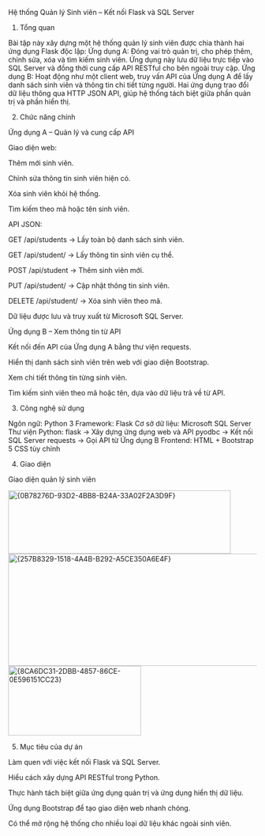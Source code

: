 Hệ thống Quản lý Sinh viên – Kết nối Flask và SQL Server
1. Tổng quan

Bài tập này xây dựng một hệ thống quản lý sinh viên được chia thành hai ứng dụng Flask độc lập:
Ứng dụng A: Đóng vai trò quản trị, cho phép thêm, chỉnh sửa, xóa và tìm kiếm sinh viên. Ứng dụng này lưu dữ liệu trực tiếp vào SQL Server và đồng thời cung cấp API RESTful cho bên ngoài truy cập.
Ứng dụng B: Hoạt động như một client web, truy vấn API của Ứng dụng A để lấy danh sách sinh viên và thông tin chi tiết từng người.
Hai ứng dụng trao đổi dữ liệu thông qua HTTP JSON API, giúp hệ thống tách biệt giữa phần quản trị và phần hiển thị.

2. Chức năng chính

Ứng dụng A – Quản lý và cung cấp API

Giao diện web:

Thêm mới sinh viên.

Chỉnh sửa thông tin sinh viên hiện có.

Xóa sinh viên khỏi hệ thống.

Tìm kiếm theo mã hoặc tên sinh viên.

API JSON:

GET /api/students → Lấy toàn bộ danh sách sinh viên.

GET /api/student/<id> → Lấy thông tin sinh viên cụ thể.

POST /api/student → Thêm sinh viên mới.

PUT /api/student/<id> → Cập nhật thông tin sinh viên.

DELETE /api/student/<id> → Xóa sinh viên theo mã.

Dữ liệu được lưu và truy xuất từ Microsoft SQL Server.

Ứng dụng B – Xem thông tin từ API

Kết nối đến API của Ứng dụng A bằng thư viện requests.

Hiển thị danh sách sinh viên trên web với giao diện Bootstrap.

Xem chi tiết thông tin từng sinh viên.

Tìm kiếm sinh viên theo mã hoặc tên, dựa vào dữ liệu trả về từ API.

3. Công nghệ sử dụng

Ngôn ngữ: Python 3
Framework: Flask
Cơ sở dữ liệu: Microsoft SQL Server
Thư viện Python:
flask → Xây dựng ứng dụng web và API
pyodbc → Kết nối SQL Server
requests → Gọi API từ Ứng dụng B
Frontend:
HTML + Bootstrap 5
CSS tùy chỉnh

4. Giao diện

Giao diện quản lý sinh viên

<img width="451" height="128" alt="{0B78276D-93D2-4BB8-B24A-33A02F2A3D9F}" src="https://github.com/user-attachments/assets/b00a5e86-2fe0-4439-99d8-a9dfa4111423" />


<img width="719" height="227" alt="{257B8329-1518-4A4B-B292-A5CE350A6E4F}" src="https://github.com/user-attachments/assets/5599293d-380a-4be2-8e3f-a78e3cc3c819" />



<img width="269" height="141" alt="{8CA6DC31-2DBB-4857-86CE-0E596151CC23}" src="https://github.com/user-attachments/assets/3d37ca7e-1436-41a2-90c1-2b9e5ed97ff4" />

5. Mục tiêu của dự án


Làm quen với việc kết nối Flask và SQL Server.

Hiểu cách xây dựng API RESTful trong Python.

Thực hành tách biệt giữa ứng dụng quản trị và ứng dụng hiển thị dữ liệu.

Ứng dụng Bootstrap để tạo giao diện web nhanh chóng.

Có thể mở rộng hệ thống cho nhiều loại dữ liệu khác ngoài sinh viên.
